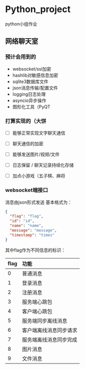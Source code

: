 # Python_project
python小组作业

## 网络聊天室

### 预计会用到的

- websocket/ssl加密
- hashlib对敏感信息加密
- sqlite3数据库文件
- json消息传输/配置文件
- logging日志处理
- asyncio异步操作
- 图形化工具（PyQT

### 打算实现的（大饼

- [ ] 能够正常实现文字聊天通信
- [ ] 聊天通信的加密
- [ ] 能够发送图片/视频/文件
- [ ] 日志保留 / 聊天记录持续化存储
- [ ] 加点小游戏（五子棋、麻将



### websocket端接口
消息由json形式发送
基本格式为：
```json
{
  "flag": "flag",
  "id": "id",
  "name": "name",
  "message": "message",
  "timestamp": "times"
}
```
其中flag作为不同信息的标识：

| flag | 功能          |
|:-----|:------------|
| 0    | 普通消息        |
| 1    | 登录消息        |
| 2    | 注册消息        |
| 3    | 服务端心跳包      |
| 4    | 客户端心跳包      |
| 5    | 服务端同步离线消息   |
| 6    | 客户端离线消息同步请求 |
| 7    | 服务端离线消息同步完成 |
| 8    | 图片消息        |
| 9    | 文件消息        |
